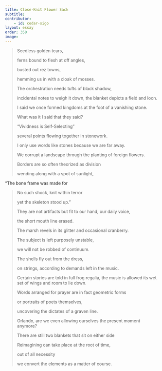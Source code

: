 ```yaml
---
title: Close-Knit Flower Sack
subtitle:
contributor:
    - id: cedar-sigo
layout: essay
order: 350
image:
---
```



> Seedless golden tears,
>
> ferns bound to flesh at off angles,
>
> busted out rez towns,
>
> hemming us in with a cloak of mosses.
>
> The orchestration needs tufts of black shadow,
>
> incidental notes to weigh it down, the blanket depicts a field and loon.
>
> I said we once formed kingdoms at the foot of a vanishing stone.
>
> What was it I said that they said?
>
> “Vividness is Self-Selecting”
>
> several points flowing together in stonework.
>
> I only use words like stones because we are far away.
>
> We corrupt a landscape through the planting of foreign flowers.
>
> Borders are so often theorized as division
>
> wending along with a spot of sunlight,

“The bone frame was made for

> No such shock, knit within terror
>
> yet the skeleton stood up.”
>
> They are not artifacts but fit to our hand, our daily voice,
>
> the short mouth line erased.
>
> The marsh revels in its glitter and occasional cranberry.
>
> The subject is left purposely unstable,
>
> we will not be robbed of continuum.
>
> The shells fly out from the dress,
>
> on strings, according to demands left in the music.
>
> Certain stories are told in full frog regalia, the music is allowed its wet set of wings and room to lie down.
>
> Words arranged for prayer are in fact geometric forms
>
> or portraits of poets themselves,
>
> uncovering the dictates of a graven line.
>
> Orlando, are we even allowing ourselves the present moment anymore?
>
> There are still two blankets that sit on either side
>
> Reimagining can take place at the root of time,
>
> out of all necessity
>
> we convert the elements as a matter of course.
